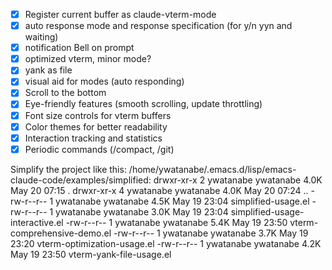 <!-- ---
!-- Timestamp: 2025-05-20 07:33:40
!-- Author: ywatanabe
!-- File: /home/ywatanabe/.emacs.d/lisp/emacs-claude-code/project_management/USER_PLAN.md
!-- --- -->

- [x] Register current buffer as claude-vterm-mode
- [x] auto response mode and response specification (for y/n yyn and waiting)
- [x] notification Bell on prompt
- [x] optimized vterm, minor mode?
- [x] yank as file
- [x] visual aid for modes (auto responding)
- [x] Scroll to the bottom
- [x] Eye-friendly features (smooth scrolling, update throttling)
- [x] Font size controls for vterm buffers
- [x] Color themes for better readability
- [x] Interaction tracking and statistics
- [x] Periodic commands (/compact, /git)

Simplify the project like this:
  /home/ywatanabe/.emacs.d/lisp/emacs-claude-code/examples/simplified:
  drwxr-xr-x 2 ywatanabe ywatanabe 4.0K May 20 07:15 .
  drwxr-xr-x 4 ywatanabe ywatanabe 4.0K May 20 07:24 ..
  -rw-r--r-- 1 ywatanabe ywatanabe 4.5K May 19 23:04 simplified-usage.el
  -rw-r--r-- 1 ywatanabe ywatanabe 3.0K May 19 23:04 simplified-usage-interactive.el
  -rw-r--r-- 1 ywatanabe ywatanabe 5.4K May 19 23:50 vterm-comprehensive-demo.el
  -rw-r--r-- 1 ywatanabe ywatanabe 3.7K May 19 23:20 vterm-optimization-usage.el
  -rw-r--r-- 1 ywatanabe ywatanabe 4.2K May 19 23:50 vterm-yank-file-usage.el

<!-- EOF -->